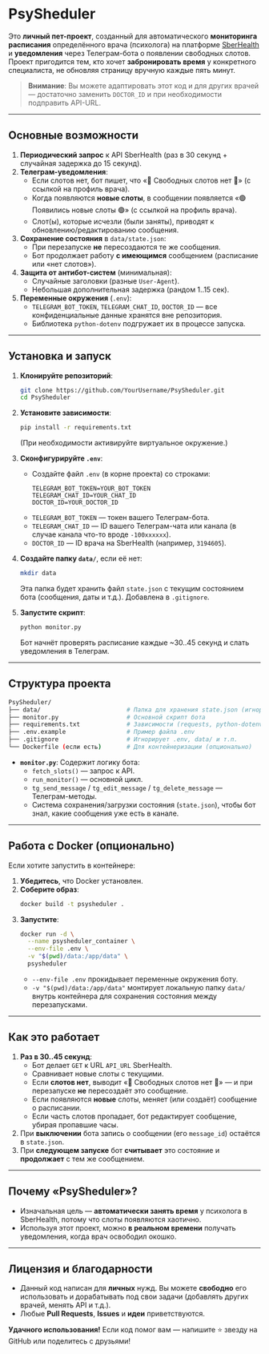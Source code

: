 # PsySheduler

Это **личный пет-проект**, созданный для автоматического **мониторинга расписания** определённого врача (психолога) на платформе [SberHealth](https://telemed-patient-bff.sberhealth.ru) и **уведомления** через Телеграм-бота о появлении свободных слотов.  
Проект пригодится тем, кто хочет **забронировать время** у конкретного специалиста, не обновляя страницу вручную каждые пять минут.  

> **Внимание**: Вы можете адаптировать этот код и для других врачей — достаточно заменить `DOCTOR_ID` и при необходимости подправить API-URL.

---

## Основные возможности

1. **Периодический запрос** к API SberHealth (раз в 30 секунд + случайная задержка до 15 секунд).
2. **Телеграм-уведомления**:
   - Если слотов нет, бот пишет, что «🔴 Свободных слотов нет 🔴» (с ссылкой на профиль врача).
   - Когда появляются **новые слоты**, в сообщении появляется «🟢 Появились новые слоты 🟢» (с ссылкой на профиль врача).
   - Слот(ы), которые исчезли (были заняты), приводят к обновлению/редактированию сообщения.
3. **Сохранение состояния** в `data/state.json`:
   - При перезапуске **не** пересоздаются те же сообщения.
   - Бот продолжает работу **с имеющимся** сообщением (расписание или «нет слотов»).
4. **Защита от антибот-систем** (минимальная):
   - Случайные заголовки (разные `User-Agent`).
   - Небольшая дополнительная задержка (рандом 1..15 сек).
5. **Переменные окружения** (`.env`):
   - `TELEGRAM_BOT_TOKEN`, `TELEGRAM_CHAT_ID`, `DOCTOR_ID` — все конфиденциальные данные хранятся вне репозитория.
   - Библиотека `python-dotenv` подгружает их в процессе запуска.

---

## Установка и запуск

1. **Клонируйте репозиторий**:
   ```bash
   git clone https://github.com/YourUsername/PsySheduler.git
   cd PsySheduler
   ```

2. **Установите зависимости**:
   ```bash
   pip install -r requirements.txt
   ```
   (При необходимости активируйте виртуальное окружение.)

3. **Сконфигурируйте `.env`**:
   - Создайте файл `.env` (в корне проекта) со строками:
     ```dotenv
     TELEGRAM_BOT_TOKEN=YOUR_BOT_TOKEN
     TELEGRAM_CHAT_ID=YOUR_CHAT_ID
     DOCTOR_ID=YOUR_DOCTOR_ID
     ```
   - `TELEGRAM_BOT_TOKEN` — токен вашего Телеграм-бота.  
   - `TELEGRAM_CHAT_ID` — ID вашего Телеграм-чата или канала (в случае канала что-то вроде `-100xxxxxx`).  
   - `DOCTOR_ID` — ID врача на SberHealth (например, `3194605`).

4. **Создайте папку `data/`**, если её нет:
   ```bash
   mkdir data
   ```
   Эта папка будет хранить файл `state.json` с текущим состоянием бота (сообщения, даты и т.д.). Добавлена в `.gitignore`.

5. **Запустите скрипт**:
   ```bash
   python monitor.py
   ```
   Бот начнёт проверять расписание каждые ~30..45 секунд и слать уведомления в Телеграм.

---

## Структура проекта

```bash
PsySheduler/
├── data/                        # Папка для хранения state.json (игнорируется Git)
├── monitor.py                   # Основной скрипт бота
├── requirements.txt             # Зависимости (requests, python-dotenv и т.д.)
├── .env.example                 # Пример файла .env
├── .gitignore                   # Игнорирует .env, data/ и т.п.
└── Dockerfile (если есть)       # Для контейнеризации (опционально)
```

- **`monitor.py`**: Содержит логику бота:
  - `fetch_slots()` — запрос к API.
  - `run_monitor()` — основной цикл.
  - `tg_send_message` / `tg_edit_message` / `tg_delete_message` — Телеграм-методы.
  - Система сохранения/загрузки состояния (`state.json`), чтобы бот знал, какие сообщения уже есть в канале.

---

## Работа с Docker (опционально)

Если хотите запустить в контейнере:

1. **Убедитесь**, что Docker установлен.
2. **Соберите образ**:
   ```bash
   docker build -t psysheduler .
   ```
3. **Запустите**:
   ```bash
   docker run -d \
     --name psysheduler_container \
     --env-file .env \
     -v "$(pwd)/data:/app/data" \
     psysheduler
   ```
   - `--env-file .env` прокидывает переменные окружения боту.
   - `-v "$(pwd)/data:/app/data"` монтирует локальную папку `data/` внутрь контейнера для сохранения состояния между перезапусками.

---

## Как это работает

1. **Раз в 30..45 секунд**:
   - Бот делает `GET` к URL `API_URL` SberHealth.
   - Сравнивает новые слоты с текущими.
   - Если **слотов нет**, выводит «🔴 Свободных слотов нет 🔴» — и при перезапуске **не** пересоздаёт это сообщение.
   - Если появляются **новые** слоты, меняет (или создаёт) сообщение о расписании.  
   - Если часть слотов пропадает, бот редактирует сообщение, убирая пропавшие часы.
2. При **выключении** бота запись о сообщении (его `message_id`) остаётся в `state.json`.  
3. При **следующем запуске** бот **считывает** это состояние и **продолжает** с тем же сообщением.

---

## Почему «PsySheduler»?

- Изначальная цель — **автоматически занять время** у психолога в SberHealth, потому что слоты появляются хаотично.  
- Используя этот проект, можно **в реальном времени** получать уведомления, когда врач освободил окошко.

---

## Лицензия и благодарности

- Данный код написан для **личных** нужд. Вы можете **свободно** его использовать и дорабатывать под свои задачи (добавлять других врачей, менять API и т.д.).  
- Любые **Pull Requests**, **Issues** и **идеи** приветствуются.

**Удачного использования!** Если код помог вам — напишите ⭐ звезду на GitHub или поделитесь с друзьями!